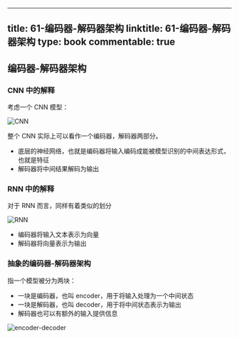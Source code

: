 
---
title: 61-编码器-解码器架构
linktitle: 61-编码器-解码器架构
type: book
commentable: true
---

## 编码器-解码器架构

### CNN 中的解释

考虑一个 CNN 模型：

![CNN](https://assets.ng-tech.icu/book/DeepLearning-MuLi-Notes/imgs/61/CNN.png)

整个 CNN 实际上可以看作一个编码器，解码器两部分。

- 底层的神经网络，也就是编码器将输入编码成能被模型识别的中间表达形式，也就是特征
- 解码器将中间结果解码为输出

### RNN 中的解释

对于 RNN 而言，同样有着类似的划分

![RNN](https://assets.ng-tech.icu/book/DeepLearning-MuLi-Notes/imgs/61/RNN.png)

- 编码器将输入文本表示为向量
- 解码器将向量表示为输出

### 抽象的编码器-解码器架构

指一个模型被分为两块：

- 一块是编码器，也叫 encoder，用于将输入处理为一个中间状态
- 一块是解码器，也叫 decoder，用于将中间状态表示为输出
- 解码器也可以有额外的输入提供信息

![encoder-decoder](https://assets.ng-tech.icu/book/DeepLearning-MuLi-Notes/imgs/61/encoder-decoder.png)

    